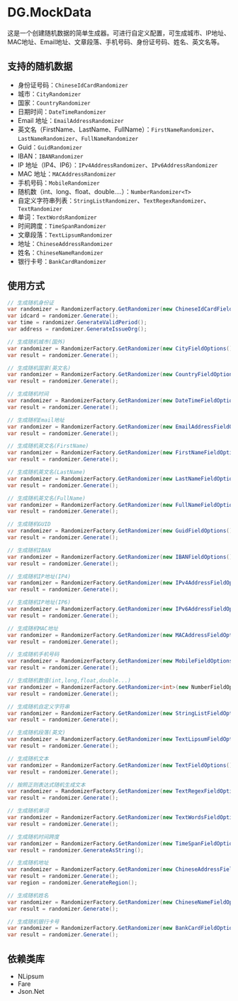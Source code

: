 ﻿# DG.MockData

这是一个创建随机数据的简单生成器。可进行自定义配置，可生成城市、IP地址、MAC地址、Email地址、文章段落、手机号码、身份证号码、姓名、英文名等。

## 支持的随机数据
- 身份证号码：`ChineseIdCardRandomizer`
- 城市：`CityRandomizer`
- 国家：`CountryRandomizer`
- 日期时间：`DateTimeRandomizer`
- Email 地址：`EmailAddressRandomizer`
- 英文名（FirstName、LastName、FullName）：`FirstNameRandomizer`、`LastNameRandomizer`、`FullNameRandomizer`
- Guid：`GuidRandomizer`
- IBAN：`IBANRandomizer`
- IP 地址（IP4、IP6）：`IPv4AddressRandomizer`、`IPv6AddressRandomizer`
- MAC 地址：`MACAddressRandomizer`
- 手机号码：`MobileRandomizer`
- 随机数（int、long、float、double....）：`NumberRandomizer<T>`
- 自定义字符串列表：`StringListRandomizer`、`TextRegexRandomizer`、`TextRandomizer`
- 单词：`TextWordsRandomizer`
- 时间跨度：`TimeSpanRandomizer`
- 文章段落：`TextLipsumRandomizer`
- 地址：`ChineseAddressRandomizer`
- 姓名：`ChineseNameRandomizer`
- 银行卡号：`BankCardRandomizer`

## 使用方式
```c#
// 生成随机身份证
var randomizer = RandomizerFactory.GetRandomizer(new ChineseIdCardFieldOptions());
var idcard = randomizer.Generate();
var time = randomizer.GenerateValidPeriod();
var address = randomizer.GenerateIssueOrg();

// 生成随机城市(国外)
var randomizer = RandomizerFactory.GetRandomizer(new CityFieldOptions());
var result = randomizer.Generate();

// 生成随机国家(英文名)
var randomizer = RandomizerFactory.GetRandomizer(new CountryFieldOptions());
var result = randomizer.Generate();

// 生成随机时间
var randomizer = RandomizerFactory.GetRandomizer(new DateTimeFieldOptions());
var result = randomizer.Generate();

// 生成随机Email地址
var randomizer = RandomizerFactory.GetRandomizer(new EmailAddressFieldOptions());
var result = randomizer.Generate();

// 生成随机英文名(FirstName)
var randomizer = RandomizerFactory.GetRandomizer(new FirstNameFieldOptions());
var result = randomizer.Generate();

// 生成随机英文名(LastName)
var randomizer = RandomizerFactory.GetRandomizer(new LastNameFieldOptions());
var result = randomizer.Generate();

// 生成随机英文名(FullName)
var randomizer = RandomizerFactory.GetRandomizer(new FullNameFieldOptions());
var result = randomizer.Generate();

// 生成随机GUID
var randomizer = RandomizerFactory.GetRandomizer(new GuidFieldOptions());
var result = randomizer.Generate();

// 生成随机IBAN
var randomizer = RandomizerFactory.GetRandomizer(new IBANFieldOptions());
var result = randomizer.Generate();

// 生成随机IP地址(IP4)
var randomizer = RandomizerFactory.GetRandomizer(new IPv4AddressFieldOptions());
var result = randomizer.Generate();

// 生成随机IP地址(IP6)
var randomizer = RandomizerFactory.GetRandomizer(new IPv6AddressFieldOptions());
var result = randomizer.Generate();

// 生成随机MAC地址
var randomizer = RandomizerFactory.GetRandomizer(new MACAddressFieldOptions());
var result = randomizer.Generate();

// 生成随机手机号码
var randomizer = RandomizerFactory.GetRandomizer(new MobileFieldOptions());
var result = randomizer.Generate();

// 生成随机数值(int,long,float,double...)
var randomizer = RandomizerFactory.GetRandomizer<int>(new NumberFieldOptions<int>() {Min = 0, Max = 1000});
var result = randomizer.Generate();

// 生成随机自定义字符串
var randomizer = RandomizerFactory.GetRandomizer(new StringListFieldOptions(){Values = new List<string>() {"张三", "李四", "王五"}});
var result = randomizer.Generate();

// 生成随机段落(英文)
var randomizer = RandomizerFactory.GetRandomizer(new TextLipsumFieldOptions());
var result = randomizer.Generate();

// 生成随机文本
var randomizer = RandomizerFactory.GetRandomizer(new TextFieldOptions() {Min = 3, Max = 20, UseLetter = true, UseNumber = true});
var result = randomizer.Generate();

// 按照正则表达式随机生成文本
var randomizer = RandomizerFactory.GetRandomizer(new TextRegexFieldOptions() {Pattern = @"^[0-9]{4}[A-Z]{2}"});
var result = randomizer.Generate();

// 生成随机单词
var randomizer = RandomizerFactory.GetRandomizer(new TextWordsFieldOptions() {Min = 3, Max = 20});
var result = randomizer.Generate();

// 生成随机时间跨度
var randomizer = RandomizerFactory.GetRandomizer(new TimeSpanFieldOptions() {From = DateTime.Now.TimeOfDay, To = DateTime.Now.AddDays(20).TimeOfDay});
var result = randomizer.GenerateAsString();

// 生成随机地址
var randomizer = RandomizerFactory.GetRandomizer(new ChineseAddressFieldOptions());
var result = randomizer.Generate();
var region = randomizer.GenerateRegion();

// 生成随机姓名
var randomizer = RandomizerFactory.GetRandomizer(new ChineseNameFieldOptions());
var result = randomizer.Generate();

// 生成随机银行卡号
var randomizer = RandomizerFactory.GetRandomizer(new BankCardFieldOptions());
var result = randomizer.Generate();
```

## 依赖类库
- NLipsum
- Fare
- Json.Net